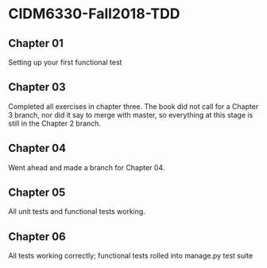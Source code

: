 # CIDM6330-Fall2018-TDD

## Chapter 01

Setting up your first functional test

## Chapter 03

Completed all exercises in chapter three. The book did not call for a Chapter 3 branch, nor did it say to merge with master, so everything at this stage is still in the Chapter 2 branch.

## Chapter 04

Went ahead and made a branch for Chapter 04.

## Chapter 05

All unit tests and functional tests working.

## Chapter 06

All tests working correctly; functional tests rolled into manage.py test suite
